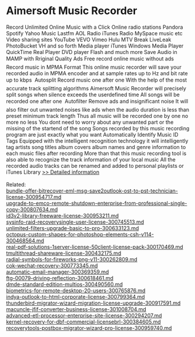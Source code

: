 # Aimersoft Music Recorder
Record Unlimited Online Music with a Click Online radio stations Pandora Spotify Yahoo Music Lastfm AOL Radio iTunes Radio MySpace music etc Video sharing sites YouTube VEVO Vimeo Hulu MTV Break LiveLeak PhotoBucket VH and so forth Media player iTunes Windows Media Player QuickTime Real Player DVD player Flash and much more Save Audio in MAMP with Rriginal Quality Ads Free record online music without ads  Record music in MPMA Format This online music recorder will save your recorded audio in MPMA encoder and at sample rates up to Hz and bit rate up to kbps  Autosplit Record music one after one With the help of the most accurate track splitting algorithms Aimersoft Music Recorder will precisely split songs when silence exceeds the userdefined time All songs will be recorded one after one  Autofilter Remove ads and insignificant noise It will also filter out unwanted noises like ads when the audio duration is less than preset minimum track length Thus all music will be recorded one by one no more no less You dont need to worry about any unwanted part or the missing of the startend of the song Songs recorded by this music recording program are just exactly what you want Automatically Identify Music ID Tags Equipped with the intelligent recognition technology it will intelligently tag artists song titles album covers album names and genre information to each music files after recording More than that this music recording tool is also able to recognize the track information of your local music All the recorded audio tracks can be renamed and added to personal playlists or iTunes Library
[>> Detailed information](https://secure.shareit.com/shareit/product.html?productid=300948006&affiliateid=200057808)<br/><br/>Related:
<br />[bundle-offer-bitrecover-eml-msg-save2outlook-ost-to-pst-technician-license-300954717.md](https://github.com/downloadplanet/downloadplanet/blob/main/bundle-offer-bitrecover-eml-msg-save2outlook-ost-to-pst-technician-license-300954717.md)<br />[upgrade-to-emco-remote-shutdown-enterprise-from-professional-single-copy-300807634.md](https://github.com/downloadplanet/downloadplanet/blob/main/upgrade-to-emco-remote-shutdown-enterprise-from-professional-single-copy-300807634.md)<br />[id3v2-library-freeware-license-300953211.md](https://github.com/downloadplanet/downloadplanet/blob/main/id3v2-library-freeware-license-300953211.md)<br />[sysinfo-raid-recoverysingle-user-license-300745513.md](https://github.com/downloadplanet/downloadplanet/blob/main/sysinfo-raid-recoverysingle-user-license-300745513.md)<br />[unlimited-filters-upgrade-basic-to-pro-300633123.md](https://github.com/downloadplanet/downloadplanet/blob/main/unlimited-filters-upgrade-basic-to-pro-300633123.md)<br />[octopus-custom-shapes-for-photoshop-elements-csh-v114-300468564.md](https://github.com/downloadplanet/downloadplanet/blob/main/octopus-custom-shapes-for-photoshop-elements-csh-v114-300468564.md)<br />[real-pdf-solutions-1server-license-50client-license-pack-300170469.md](https://github.com/downloadplanet/downloadplanet/blob/main/real-pdf-solutions-1server-license-50client-license-pack-300170469.md)<br />[tmultithread-shareware-license-300432175.md](https://github.com/downloadplanet/downloadplanet/blob/main/tmultithread-shareware-license-300432175.md)<br />[radial-symbols-for-fireworks-png-v11-300262809.md](https://github.com/downloadplanet/downloadplanet/blob/main/radial-symbols-for-fireworks-png-v11-300262809.md)<br />[cok-wechat-recovery-300773345.md](https://github.com/downloadplanet/downloadplanet/blob/main/cok-wechat-recovery-300773345.md)<br />[automatic-email-manager-300369359.md](https://github.com/downloadplanet/downloadplanet/blob/main/automatic-email-manager-300369359.md)<br />[ftg-00079-driving-reflection-300618461.md](https://github.com/downloadplanet/downloadplanet/blob/main/ftg-00079-driving-reflection-300618461.md)<br />[dmde-standard-edition-multios-300490560.md](https://github.com/downloadplanet/downloadplanet/blob/main/dmde-standard-edition-multios-300490560.md)<br />[biometrics-for-remote-desktop-20-users-300765876.md](https://github.com/downloadplanet/downloadplanet/blob/main/biometrics-for-remote-desktop-20-users-300765876.md)<br />[indya-outlook-to-html-corporate-license-300799364.md](https://github.com/downloadplanet/downloadplanet/blob/main/indya-outlook-to-html-corporate-license-300799364.md)<br />[thunderbird-migrator-wizard-migration-license-upgrade-300917591.md](https://github.com/downloadplanet/downloadplanet/blob/main/thunderbird-migrator-wizard-migration-license-upgrade-300917591.md)<br />[macuncle-jfif-converter-business-license-301008704.md](https://github.com/downloadplanet/downloadplanet/blob/main/macuncle-jfif-converter-business-license-301008704.md)<br />[advanced-etl-processor-enterprise-site-license-300294207.md](https://github.com/downloadplanet/downloadplanet/blob/main/advanced-etl-processor-enterprise-site-license-300294207.md)<br />[kernel-recovery-for-dbf-commercial-licensebrl-300384605.md](https://github.com/downloadplanet/downloadplanet/blob/main/kernel-recovery-for-dbf-commercial-licensebrl-300384605.md)<br />[recoverytools-postbox-migrator-wizard-pro-license-300959740.md](https://github.com/downloadplanet/downloadplanet/blob/main/recoverytools-postbox-migrator-wizard-pro-license-300959740.md)